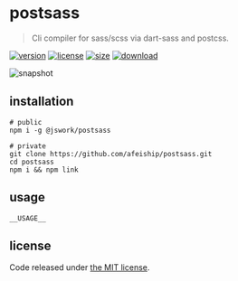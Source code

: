 # postsass
> Cli compiler for sass/scss via dart-sass and postcss.

[![version][version-image]][version-url]
[![license][license-image]][license-url]
[![size][size-image]][size-url]
[![download][download-image]][download-url]

![snapshot](https://tva1.sinaimg.cn/large/0081Kckwgy1gk87ynhkbaj30u60asasp.jpg)

## installation
```shell
# public
npm i -g @jswork/postsass

# private
git clone https://github.com/afeiship/postsass.git
cd postsass
npm i && npm link
```

## usage
~~~
__USAGE__
~~~

## license
Code released under [the MIT license](https://github.com/afeiship/postsass/blob/master/LICENSE.txt).

[version-image]: https://img.shields.io/npm/v/@jswork/postsass
[version-url]: https://npmjs.org/package/@jswork/postsass

[license-image]: https://img.shields.io/npm/l/@jswork/postsass
[license-url]: https://github.com/afeiship/postsass/blob/master/LICENSE.txt

[size-image]: https://img.shields.io/bundlephobia/minzip/@jswork/postsass
[size-url]: https://github.com/afeiship/postsass/blob/master/dist/postsass.min.js

[download-image]: https://img.shields.io/npm/dm/@jswork/postsass
[download-url]: https://www.npmjs.com/package/@jswork/postsass
